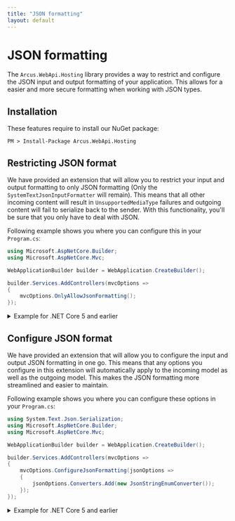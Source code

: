 ```yaml
---
title: "JSON formatting"
layout: default
---
```


# JSON formatting
The `Arcus.WebApi.Hosting` library provides a way to restrict and configure the JSON input and output formatting of your application.
This allows for a easier and more secure formatting when working with JSON types.

## Installation
These features require to install our NuGet package:

```shell
PM > Install-Package Arcus.WebApi.Hosting
```

## Restricting JSON format
We have provided an extension that will allow you to restrict your input and output formatting to only JSON formatting (Only the `SystemTextJsonInputFormatter` will remain). This means that all other incoming content will result in `UnsupportedMediaType` failures and outgoing content will fail to serialize back to the sender. With this functionality, you'll be sure that you only have to deal with JSON.

Following example shows you where you can configure this in your `Program.cs`:

```csharp
using Microsoft.AspNetCore.Builder;
using Microsoft.AspNetCore.Mvc;

WebApplicationBuilder builder = WebApplication.CreateBuilder();

builder.Services.AddControllers(mvcOptions =>
{
    mvcOptions.OnlyAllowJsonFormatting();
});
```

<details>
  <summary>Example for .NET Core 5 and earlier</summary>
    
```csharp
using Microsoft.AspNetCore.Mvc;
using Microsoft.Extensions.DependencyInjection;

public class Startup
{
    public void ConfigureServices(IServiceCollection services)
    {
        services.AddMvc(mvcOptions => mvcOptions.OnlyAllowJsonFormatting());
    }
}
```

</details>
    

## Configure JSON format
We have provided an extension that will allow you to configure the input and output JSON formatting in one go. This means that any options you configure in this extension will automatically apply to the incoming model as well as the outgoing model. This makes the JSON formatting more streamlined and easier to maintain.

Following example shows you where you can configure these options in your `Program.cs`:

```csharp
using System.Text.Json.Serialization;
using Microsoft.AspNetCore.Builder;
using Microsoft.AspNetCore.Mvc;

WebApplicationBuilder builder = WebApplication.CreateBuilder();

builder.Services.AddControllers(mvcOptions =>
{
    mvcOptions.ConfigureJsonFormatting(jsonOptions =>
    {
        jsonOptions.Converters.Add(new JsonStringEnumConverter());
    });
});
```
    
<details>
  <summary>Example for .NET Core 5 and earlier</summary>
    
```csharp
using System.Text.Json.Serialization;
using Microsoft.AspNetCore.Mvc;
using Microsoft.Extensions.DependencyInjection;

public class Startup
{
    public void ConfigureServices(IServiceCollection services)
    {
        services.AddMvc(mvcOptions => mvcOptions.ConfigureJsonFormatting(jsonOptions =>
        {
            jsonOptions.Converters.Add(new JsonStringEnumConverter());
        }));
    }
}
```

</details>

